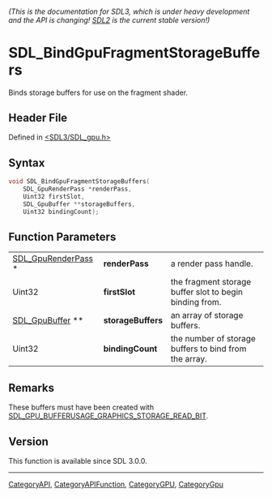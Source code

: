 ###### (This is the documentation for SDL3, which is under heavy development and the API is changing! [SDL2](https://wiki.libsdl.org/SDL2/) is the current stable version!)
# SDL_BindGpuFragmentStorageBuffers

Binds storage buffers for use on the fragment shader.

## Header File

Defined in [<SDL3/SDL_gpu.h>](https://github.com/libsdl-org/SDL/blob/main/include/SDL3/SDL_gpu.h)

## Syntax

```c
void SDL_BindGpuFragmentStorageBuffers(
    SDL_GpuRenderPass *renderPass,
    Uint32 firstSlot,
    SDL_GpuBuffer **storageBuffers,
    Uint32 bindingCount);
```

## Function Parameters

|                                          |                    |                                                         |
| ---------------------------------------- | ------------------ | ------------------------------------------------------- |
| [SDL_GpuRenderPass](SDL_GpuRenderPass) * | **renderPass**     | a render pass handle.                                   |
| Uint32                                   | **firstSlot**      | the fragment storage buffer slot to begin binding from. |
| [SDL_GpuBuffer](SDL_GpuBuffer) **        | **storageBuffers** | an array of storage buffers.                            |
| Uint32                                   | **bindingCount**   | the number of storage buffers to bind from the array.   |

## Remarks

These buffers must have been created with
[SDL_GPU_BUFFERUSAGE_GRAPHICS_STORAGE_READ_BIT](SDL_GPU_BUFFERUSAGE_GRAPHICS_STORAGE_READ_BIT).

## Version

This function is available since SDL 3.0.0.

----
[CategoryAPI](CategoryAPI), [CategoryAPIFunction](CategoryAPIFunction), [CategoryGPU](CategoryGPU), [CategoryGpu](CategoryGpu)


